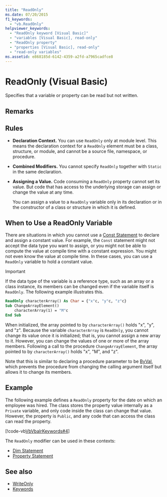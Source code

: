 ```yaml
---
title: "ReadOnly"
ms.date: 07/20/2015
f1_keywords:
  - "vb.ReadOnly"
helpviewer_keywords:
  - "ReadOnly keyword [Visual Basic]"
  - "variables [Visual Basic], read-only"
  - "ReadOnly property"
  - "properties [Visual Basic], read-only"
  - "read-only variables"
ms.assetid: e868185d-6142-4359-a2fd-a7965cadfce8
---
```

# ReadOnly (Visual Basic)
Specifies that a variable or property can be read but not written.

## Remarks

## Rules

- **Declaration Context.** You can use `ReadOnly` only at module level. This means the declaration context for a `ReadOnly` element must be a class, structure, or module, and cannot be a source file, namespace, or procedure.

- **Combined Modifiers.** You cannot specify `ReadOnly` together with `Static` in the same declaration.

- **Assigning a Value.** Code consuming a `ReadOnly` property cannot set its value. But code that has access to the underlying storage can assign or change the value at any time.

     You can assign a value to a `ReadOnly` variable only in its declaration or in the constructor of a class or structure in which it is defined.

## When to Use a ReadOnly Variable

There are situations in which you cannot use a [Const Statement](../../../visual-basic/language-reference/statements/const-statement.md) to declare and assign a constant value. For example, the `Const` statement might not accept the data type you want to assign, or you might not be able to compute the value at compile time with a constant expression. You might not even know the value at compile time. In these cases, you can use a `ReadOnly` variable to hold a constant value.

> [!IMPORTANT]
> If the data type of the variable is a reference type, such as an array or a class instance, its members can be changed even if the variable itself is `ReadOnly`. The following example illustrates this.

```vb
ReadOnly characterArray() As Char = {"x"c, "y"c, "z"c}
Sub ChangeArrayElement()
    characterArray(1) = "M"c
End Sub
```

When initialized, the array pointed to by `characterArray()` holds "x", "y", and "z". Because the variable `characterArray` is `ReadOnly`, you cannot change its value once it is initialized; that is, you cannot assign a new array to it. However, you can change the values of one or more of the array members. Following a call to the procedure `ChangeArrayElement`, the array pointed to by `characterArray()` holds "x", "M", and "z".

Note that this is similar to declaring a procedure parameter to be [ByVal](byval.md), which prevents the procedure from changing the calling argument itself but allows it to change its members.

## Example

The following example defines a `ReadOnly` property for the date on which an employee was hired. The class stores the property value internally as a `Private` variable, and only code inside the class can change that value. However, the property is `Public`, and any code that can access the class can read the property.

[!code-vb[VbVbalrKeywords#4](~/samples/snippets/visualbasic/VS_Snippets_VBCSharp/VbVbalrKeywords/VB/Class1.vb#4)]

The `ReadOnly` modifier can be used in these contexts:

- [Dim Statement](../statements/dim-statement.md)
- [Property Statement](../statements/property-statement.md)

## See also

- [WriteOnly](writeonly.md)
- [Keywords](../keywords/index.md)
